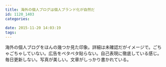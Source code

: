 ```yaml
---
title: 海外の個人ブログは個人ブランド化が自然だ
id: 1120_1403
categories:
   
date: 2015-11-20 14:03:19
tags:
---
```


海外の個人ブログをほんの幾つか見た印象。詳細は未確認だがイメージで。ごちゃごちゃしていない。広告をペタペタ貼らない。自己表現に徹底している感じ。毎日更新しない。写真が美しい。文章がしっかり書かれている。
